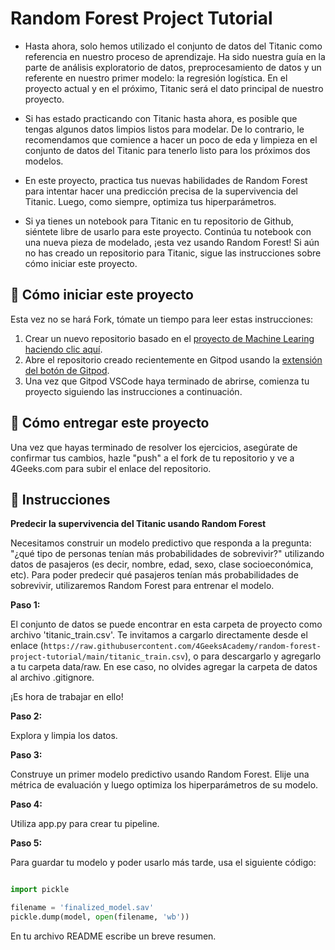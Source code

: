 <!-- hide -->
# Random Forest Project Tutorial
<!-- endhide -->

- Hasta ahora, solo hemos utilizado el conjunto de datos del Titanic como referencia en nuestro proceso de aprendizaje. Ha sido nuestra guía en la parte de análisis exploratorio de datos, preprocesamiento de datos y un referente en nuestro primer modelo: la regresión logística. En el proyecto actual y en el próximo, Titanic será el dato principal de nuestro proyecto.

- Si has estado practicando con Titanic hasta ahora, es posible que tengas algunos datos limpios listos para modelar. De lo contrario, le recomendamos que comience a hacer un poco de eda y limpieza en el conjunto de datos del Titanic para tenerlo listo para los próximos dos modelos.

- En este proyecto, practica tus nuevas habilidades de Random Forest para intentar hacer una predicción precisa de la supervivencia del Titanic. Luego, como siempre, optimiza tus hiperparámetros.

- Si ya tienes un notebook para Titanic en tu repositorio de Github, siéntete libre de usarlo para este proyecto. Continúa tu notebook con una nueva pieza de modelado, ¡esta vez usando Random Forest! Si aún no has creado un repositorio para Titanic, sigue las instrucciones sobre cómo iniciar este proyecto.

## 🌱  Cómo iniciar este proyecto

Esta vez no se hará Fork, tómate un tiempo para leer estas instrucciones:

1. Crear un nuevo repositorio basado en el [proyecto de Machine Learing](https://github.com/4GeeksAcademy/machine-learning-python-template/generate) [haciendo clic aquí](https://github.com/4GeeksAcademy/machine-learning-python-template).
2. Abre el repositorio creado recientemente en Gitpod usando la [extensión del botón de Gitpod](https://www.gitpod.io/docs/browser-extension/).
3. Una vez que Gitpod VSCode haya terminado de abrirse, comienza tu proyecto siguiendo las instrucciones a continuación.

## 🚛 Cómo entregar este proyecto

Una vez que hayas terminado de resolver los ejercicios, asegúrate de confirmar tus cambios, hazle "push" a el fork de tu repositorio y ve a 4Geeks.com para subir el enlace del repositorio.

## 📝 Instrucciones

**Predecir la supervivencia del Titanic usando Random Forest**

Necesitamos construir un modelo predictivo que responda a la pregunta: "¿qué tipo de personas tenían más probabilidades de sobrevivir?" utilizando datos de pasajeros (es decir, nombre, edad, sexo, clase socioeconómica, etc). Para poder predecir qué pasajeros tenían más probabilidades de sobrevivir, utilizaremos Random Forest para entrenar el modelo.

**Paso 1:**

El conjunto de datos se puede encontrar en esta carpeta de proyecto como archivo 'titanic_train.csv'. Te invitamos a cargarlo directamente desde el enlace (`https://raw.githubusercontent.com/4GeeksAcademy/random-forest-project-tutorial/main/titanic_train.csv`), o para descargarlo y agregarlo a tu carpeta data/raw. En ese caso, no olvides agregar la carpeta de datos al archivo .gitignore.

¡Es hora de trabajar en ello!

**Paso 2:**

Explora y limpia los datos.

**Paso 3:**

Construye un primer modelo predictivo usando Random Forest. Elije una métrica de evaluación y luego optimiza los hiperparámetros de su modelo.

**Paso 4:**

Utiliza app.py para crear tu pipeline. 

**Paso 5:**

Para guardar tu modelo y poder usarlo más tarde, usa el siguiente código:

```py

import pickle

filename = 'finalized_model.sav'
pickle.dump(model, open(filename, 'wb'))
```

En tu archivo README escribe un breve resumen.
